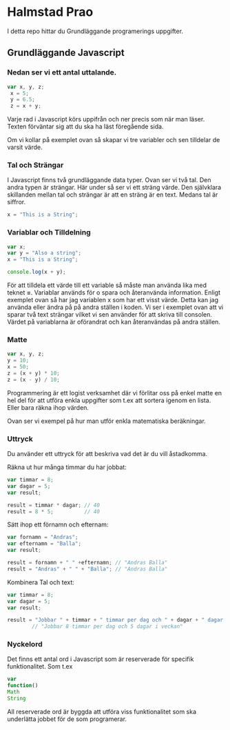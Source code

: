 # Halmstad Prao 

I detta repo hittar du Grundläggande programerings uppgifter.

## Grundläggande Javascript

### Nedan ser vi ett antal uttalande. 

```javascript
var x, y, z;
 x = 5;
 y = 6.5;
 z = x + y;
```

Varje rad i Javascript körs uppifrån och ner precis som när man läser.
Texten förväntar sig att du ska ha läst föregående sida.

Om vi kollar på exemplet ovan så skapar vi tre variabler och sen tilldelar
de varsit värde.

### Tal och Strängar

I Javascript finns två grundläggande data typer. Ovan ser vi två tal. Den
andra typen är strängar. Här under så ser vi ett sträng värde. Den självklara
skillanden mellan tal och strängar är att en sträng är en text. Medans tal 
är siffror. 

```javascript
x = "This is a String";
```

### Variablar och Tilldelning

```javascript
var x;
var y = "Also a string";
x = "This is a String";

console.log(x + y);
```
För att tilldela ett värde till ett variable så måste man använda lika med
teknet __=__.
Variablar används för o spara och återanvända information. Enligt exemplet ovan
så har jag variablen x som har ett visst värde. Detta kan jag använda eller
ändra på på andra ställen i koden. Vi ser i exemplet ovan att vi sparar två
text strängar vilket vi sen använder för att skriva till consolen. Värdet 
på variablarna är oförandrat och kan återanvändas på andra ställen. 

### Matte

```javascript
var x, y, z;
y = 10;
x = 50;
z = (x + y) * 10;
z = (x - y) / 10;
```

Programmering är ett logist verksamhet där vi förlitar oss på enkel matte en 
hel del för att utföra enkla uppgifter som t.ex att sortera igenom en lista.
Eller bara räkna ihop värden. 

Ovan ser vi exempel på hur man utför enkla matematiska beräkningar.

### Uttryck

Du använder ett uttryck för att beskriva vad det är du vill åstadkomma.

Räkna ut hur många timmar du har jobbat:
```javascript
var timmar = 8;
var dagar = 5;
var result;

result = timmar * dagar; // 40
result = 8 * 5;          // 40   
```

Sätt ihop ett förnamn och efternam:
```javascript
var fornamn = "Andras";
var efternamn = "Balla";
var result;

result = fornamn + " " +efternamn; // "Andras Balla"
result = "Andras" + " " + "Balla"; // "Andras Balla"
```

Kombinera Tal och text: 
```javascript
var timmar = 8;
var dagar = 5;
var result;

result = "Jobbar " + timmar + " timmar per dag och " + dagar + " dagar i veckan"; 
        // "Jobbar 8 timmar per dag och 5 dagar i veckan"   
```

### Nyckelord 

Det finns ett antal ord i Javascript som är reserverade för specifik funktionalitet.
Som t.ex 

```javascript 
var
function()
Math
String
```

All reserverade ord är byggda att utföra viss funktionalitet som ska underlätta
jobbet för de som programerar. 